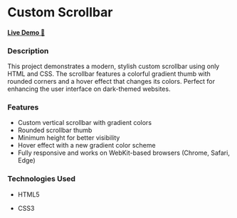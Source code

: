 # Custom Scrollbar

#### [Live Demo 🔗]()

### Description

This project demonstrates a modern, stylish custom scrollbar using only HTML and CSS. The scrollbar features a colorful gradient thumb with rounded corners and a hover effect that changes its colors. Perfect for enhancing the user interface on dark-themed websites.

### Features

- Custom vertical scrollbar with gradient colors
- Rounded scrollbar thumb
- Minimum height for better visibility
- Hover effect with a new gradient color scheme
- Fully responsive and works on WebKit-based browsers (Chrome, Safari, Edge)

### Technologies Used

- HTML5

- CSS3
